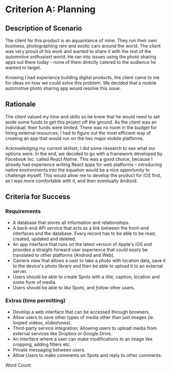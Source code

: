 # Criterion A: Planning

## Description of Scenario

The client for this product is an aquaintance of mine. They run their own business, photographing rare and exotic cars around the world. The client was very proud of his work and wanted to share it with the rest of the *automotive enthusiast* world.
He ran into issues using the photo sharing apps out there today – none of them directly catered to the audience he wanted to target.

Knowing I had experience building digital products, the client came to me for ideas on how we could solve this problem. We decided that a mobile automotive photo sharing app would resolve this issue.

## Rationale

The client valued my time and skills so he knew that he would need to set aside some funds to get this project off the ground.
As the client was an individual, their funds were limited. There was no room in the budget for hiring external resources; I had to figure out the most efficient way of creating an app that would run on the two major mobile platforms.

Acknowledging my current skillset, I did some research to see what our options were.
In the end, we decided to go with a framework developed by *Facebook Inc.* called *React Native*. This was a good choice, because I already had experience writing React apps for web platforms – introducing native environments into the equation would be a nice opportunity to challenge myself.
This would allow me to develop the product for iOS first, as I was more comfortable with it, and then eventually Android.

## Criteria for Success

### Requirements
- A database that stores all information and relationships.
- A back-end API service that acts as a link between the front-end interfaces and the database. Every record has to be able to be read, created, updated and deleted.
- An app interface that runs on the latest version of Apple's iOS and provides a straight-forward user experience that could easily be translated to other platforms (Android and Web).
- Camera view that allows a user to take a photo with location data, save it to the device's photo library and then be able to upload it to an external server.
- Users should be able to create Spots with a title, caption, location and some form of media.
- Users should be able to *like* Spots, and *follow* other users.

### Extras (time permitting)
- Develop a web interface that can be accessed through browsers.
- Allow users to save other types of media other than just images (ie. looped videos, slideshows).
- Third-party service integration; Allowing users to upload media from external services like Dropbox or Google Drive.
- An interface where a user can make modifications to an image like cropping, adding filters etc.
- Private messaging between users.
- Allow Users to make comments on Spots and reply to other comments.

Word Count: 